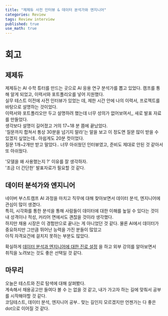 ```yaml
---
title: "제제듀 사전 인터뷰 & 데이터 분석가와 엔지니어"
categories: Review
tags: Review interview
published: true
use_math: true
---
```


# 회고

## 제제듀

제제듀는 AI 수학 튜터를 만드는 곳으로 AI 응용 연구 분석가를 뽑고 있었다. 캠프를 통해 알게 되었고, 이력서와 포트폴리오를 넣어 지원했다.  
실무 테스트 이전에 사전 인터뷰가 있었는 데, 제한 시간 안에 나의 이력서, 프로젝트를 바탕으로 설명하는 것이었다.  
이력서와 포트폴리오만 두고 설명하려 했는데 너무 성의가 없어보여서,, 새로 발표 자료를 만들었다.  
생각보다 설명이 길어졌고 거의 17~18 분 쯤에 끝났었다.  
'질문까지 합쳐서 통상 30분을 넘기지 말라'는 말을 보고 이 정도면 질문 많이 받을 수 있겠지 싶었는데.. 아쉽게도 20분 컷이었다.  
질문 1개~2개만 받고 말았다..  너무 아쉬웠던 인터뷰였고, 준비도 제대로 안된 것 같아서 또 아쉬웠다.  

'모델을 왜 사용했는지 ?' 이유를 잘 생각하자.  
'조금 더 간단한' 발표자료가 필요할 것 같다.  

## 데이터 분석가와 엔지니어

네이버 부스트캠프 AI 과정을 마치고 직무에 대해 찾아보면서 데이터 분석, 엔지니어에 관심이 많이 생겼다.  
특히, 시각화를 통한 분석을 통해 사람들이 데이터에 대한 이해를 높일 수 있다는 것이 내 성격이나 적성, 커리어 면에서도 괜찮을 것이라 생각했다.  
하지만 채용 시장은 이 경험만으로 끝나는 게 아니었던 것 같다. 물론 AI에서 데이터가 중요하지만 그만큼 뛰어난 능력을 가진 분들이 많았고  
아직 자격요건에 걸치지 못하는 부분도 많았다.  

확실하게 [데이터 분석과 엔지니어에 대한 진로 설정](https://www.youtube.com/watch?v=mzOWMax9Sxc) 을 하고 외부 강의를 알아보면서  
취직을 노려보는 것도 좋은 선택일 것 같다.  

## 마무리

오늘은 테스트와 진로 탐색에 대해 살펴봤다.  
계속해서 채용공고만 들여다 볼 수 는 없을 것 같고, 내가 가고자 하는 길에 맞춰서 공부를 시작해야할 것 같다.  
코딩테스트, 데이터 분석, 엔지니어 공부.. 맞는 길인지 모르겠지만 언젠가는 다 좋은 dot으로 이어질 것 같다.  
